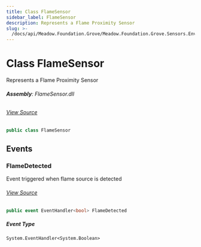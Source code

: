 ```yaml
---
title: Class FlameSensor
sidebar_label: FlameSensor
description: Represents a Flame Proximity Sensor
slug: >-
  /docs/api/Meadow.Foundation.Grove/Meadow.Foundation.Grove.Sensors.Environmental/FlameSensor
---
```

# Class FlameSensor
Represents a Flame Proximity Sensor

###### **Assembly**: FlameSensor.dll
###### [View Source](https://github.com/WildernessLabs/Meadow.Foundation.Grove.git/blob/develop/Source/FlameSensor/Driver/FlameSensor.cs#L9)
```csharp title="Declaration"
public class FlameSensor
```
## Events
### FlameDetected
Event triggered when flame source is detected
###### [View Source](https://github.com/WildernessLabs/Meadow.Foundation.Grove.git/blob/develop/Source/FlameSensor/Driver/FlameSensor.cs#L14)
```csharp title="Declaration"
public event EventHandler<bool> FlameDetected
```
##### Event Type
`System.EventHandler<System.Boolean>`
